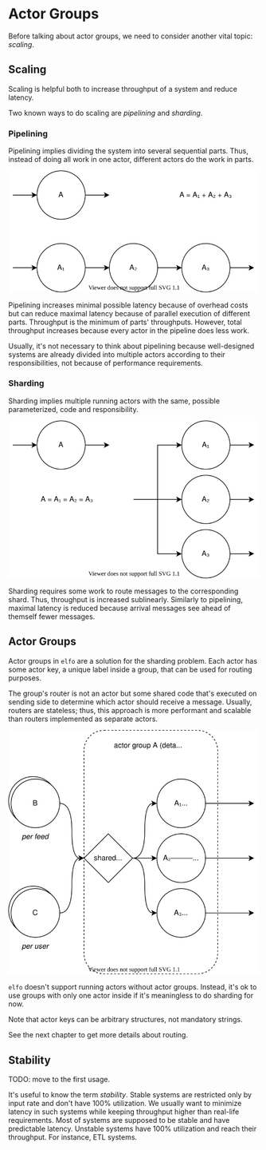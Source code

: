 # Actor Groups

Before talking about actor groups, we need to consider another vital topic: *scaling*.

## Scaling
Scaling is helpful both to increase throughput of a system and reduce latency.

Two known ways to do scaling are *pipelining* and *sharding*.

### Pipelining
Pipelining implies dividing the system into several sequential parts. Thus, instead of doing all work in one actor, different actors do the work in parts.

![](assets/pipelining.drawio.svg)

Pipelining increases minimal possible latency because of overhead costs but can reduce maximal latency because of parallel execution of different parts. Throughput is the minimum of parts' throughputs. However, total throughput increases because every actor in the pipeline does less work.

Usually, it's not necessary to think about pipelining because well-designed systems are already divided into multiple actors according to their responsibilities, not because of performance requirements.

### Sharding
Sharding implies multiple running actors with the same, possible parameterized, code and responsibility.

![](assets/sharding.drawio.svg)

Sharding requires some work to route messages to the corresponding shard. Thus, throughput is increased sublinearly. Similarly to pipelining, maximal latency is reduced because arrival messages see ahead of themself fewer messages.

## Actor Groups
Actor groups in `elfo` are a solution for the sharding problem. Each actor has some actor key, a unique label inside a group, that can be used for routing purposes.

The group's router is not an actor but some shared code that's executed on sending side to determine which actor should receive a message. Usually, routers are stateless; thus, this approach is more performant and scalable than routers implemented as separate actors.

![](assets/actor-group.drawio.svg)

`elfo` doesn't support running actors without actor groups. Instead, it's ok to use groups with only one actor inside if it's meaningless to do sharding for now.

Note that actor keys can be arbitrary structures, not mandatory strings.

See the next chapter to get more details about routing.

## Stability
TODO: move to the first usage.

It's useful to know the term *stability*. Stable systems are restricted only by input rate and don't have 100% utilization. We usually want to minimize latency in such systems while keeping throughput higher than real-life requirements. Most of systems are supposed to be stable and have predictable latency. Unstable systems have 100% utilization and reach their throughput. For instance, ETL systems.
